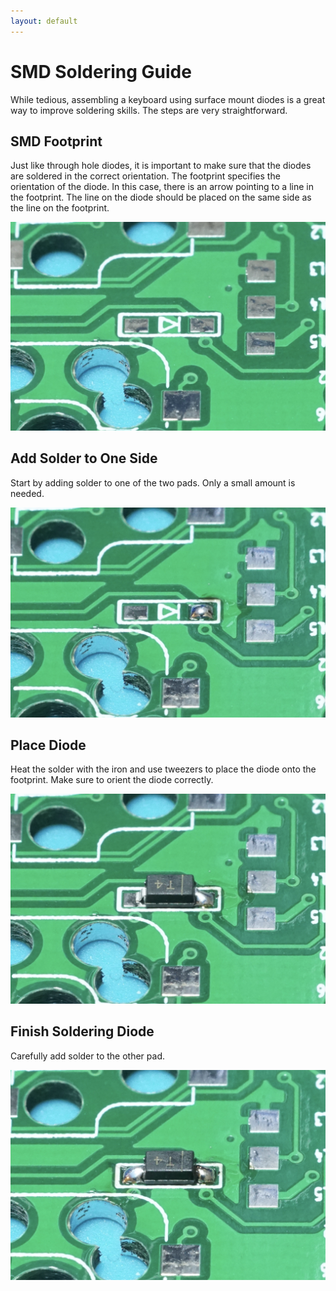```yaml
---
layout: default
---
```


# SMD Soldering Guide

While tedious, assembling a keyboard using surface mount diodes is a great way to improve soldering skills. The steps are very straightforward.

## SMD Footprint

Just like through hole diodes, it is important to make sure that the diodes are soldered in the correct orientation. The footprint specifies the orientation of the diode. In this case, there is an arrow pointing to a line in the footprint. The line on the diode should be placed on the same side as the line on the footprint.

![SMD Footprint](./images/diode_footprint.jpg)

## Add Solder to One Side

Start by adding solder to one of the two pads. Only a small amount is needed.

![Add solder to one side](./images/add_solder.jpg)

## Place Diode

Heat the solder with the iron and use tweezers to place the diode onto the footprint. Make sure to orient the diode correctly.

![Add diode](./images/add_diode.jpg)

## Finish Soldering Diode

Carefully add solder to the other pad.

![Solder other pad](./images/finish_soldering.jpg)